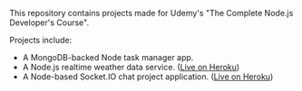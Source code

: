 This repository contains projects made for Udemy's "The Complete Node.js Developer's Course". 

Projects include: 

* A MongoDB-backed Node task manager app. 
* A Node.js realtime weather data service. ([Live on Heroku](https://thieme-weather-service.herokuapp.com/))
* A Node-based Socket.IO chat project application. ([Live on Heroku](https://thieme-cat-chat.herokuapp.com/))
